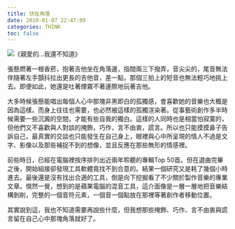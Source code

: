 ```yaml
---
title: 伏在角落
date: 2010-01-07 22:47:09
categories: THINK
toc: false
---
```

<img src="https://i.imgur.com/eHffeMD.jpg" alt="《親愛的…我還不知道》">

張懸燃著一根香菸，抱著吉他坐在角落邊，指間兩三下撥弄，音尖尖的，尾音無法伴隨著左手顫抖拉出更長的吉他音，差一點，那個三拍上的短音也無法輕巧地挑上去。即便如此，她還是吐著煙霧不著邊際地玩著吉他。
<!-- more -->
大多時候張懸能唱出每個人心中那塊非黑即白的孤獨感，會喜歡她的音樂也大概是因為這樣。而身上往往也需要，也必然被這樣的孤獨渲染著。從事藝術創作多半時候需要一些沉澱的空間，才能有些自我的獨白。這樣的人同時也是相當怕寂寞的，但他們又不喜歡與人對談的掩飾，巧作，言不由衷，謊言。所以也只能摸摸鼻子告訴自己，最真實的交談也只能發生在自己身上，眼裡與心中所呈現的情人不過是文字、影像以及那些補捉不到的想像，並且反應在那些無形的情感裡。

前些時日，已經在電腦裡按序排列出近兩年聆聽的專輯Top 50首。但在選曲完畢之後，開始組接卻發現工具軟體竟找不到合意的。結果一個研究又是耗了幾個小時進去。最後還是沒有找出合適的工具，倒是向下挖掘看了不少關於製作音樂的專業文章。愰然一覺，想到的是蘋果電腦的混音工具，這介面像是一層一層地把音樂結構剝削，完整的一個音符元素，一個音一個點放在那裡等著創作者移動位置。

其實說到這，我也不知道需要再說些什麼，但我想那些掩飾、巧作、言不由衷與謊言留在自己心中那塊角落就好了。